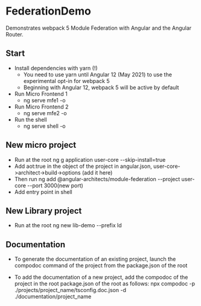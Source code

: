 # FederationDemo

Demonstrates webpack 5 Module Federation with Angular and the Angular Router.

## Start

- Install dependencies with yarn (!)
  - You need to use yarn until Angular 12 (May 2021) to use the experimental opt-in for webpack 5
  - Beginning with Angular 12, webpack 5 will be active by default
- Run Micro Frontend 1
  - ng serve mfe1 -o
- Run Micro Frontend 2
  - ng serve mfe2 -o
- Run the shell
  - ng serve shell -o

## New micro project

- Run at the root ng g application user-core --skip-install=true
- Add aot:true in the object of the project in angular.json, user-core->architect->build->options (add it here)
- Then run ng add @angular-architects/module-federation --project user-core --port 3000(new port)
- Add entry point in shell

## New Library project

- Run at the root ng new lib-demo --prefix ld

## Documentation

- To generate the documentation of an existing project, launch the compodoc command of the project from the package.json of the root

- To add the documentation of a new project, add the compodoc of the project in the root package.json of the root as follows: npx compodoc -p ./projects/project_name/tsconfig.doc.json -d ./documentation/project_name
